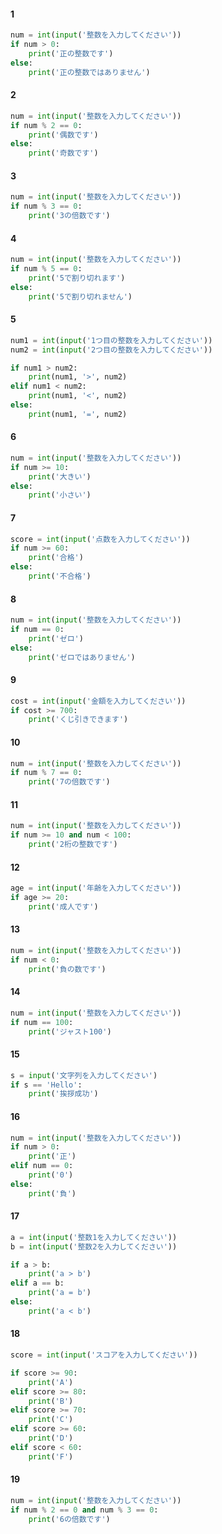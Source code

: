 #### 1
```python
num = int(input('整数を入力してください'))
if num > 0:
    print('正の整数です')
else:
    print('正の整数ではありません')
```

#### 2
```python
num = int(input('整数を入力してください'))
if num % 2 == 0:
    print('偶数です')
else:
    print('奇数です')
```

#### 3
```python
num = int(input('整数を入力してください'))
if num % 3 == 0:
    print('3の倍数です')
```

#### 4
```python
num = int(input('整数を入力してください'))
if num % 5 == 0:
    print('5で割り切れます')
else:
    print('5で割り切れません')
```

#### 5
```python
num1 = int(input('1つ目の整数を入力してください'))
num2 = int(input('2つ目の整数を入力してください'))

if num1 > num2:
    print(num1, '>', num2)
elif num1 < num2:
    print(num1, '<', num2)
else:
    print(num1, '=', num2)
```

#### 6
```python
num = int(input('整数を入力してください'))
if num >= 10:
    print('大きい')
else:
    print('小さい')
```

#### 7
```python
score = int(input('点数を入力してください'))
if num >= 60:
    print('合格')
else:
    print('不合格')
```

#### 8
```python
num = int(input('整数を入力してください'))
if num == 0:
    print('ゼロ')
else:
    print('ゼロではありません')
```

#### 9
```python
cost = int(input('金額を入力してください'))
if cost >= 700:
    print('くじ引きできます')
```

#### 10
```python
num = int(input('整数を入力してください'))
if num % 7 == 0:
    print('7の倍数です')
```

#### 11
```python
num = int(input('整数を入力してください'))
if num >= 10 and num < 100:
    print('2桁の整数です')
```

#### 12
```python
age = int(input('年齢を入力してください'))
if age >= 20:
    print('成人です')
```

#### 13
```python
num = int(input('整数を入力してください'))
if num < 0:
    print('負の数です')
```

#### 14
```python
num = int(input('整数を入力してください'))
if num == 100:
    print('ジャスト100')
```

#### 15
```python
s = input('文字列を入力してください')
if s == 'Hello':
    print('挨拶成功')
```

#### 16
```python
num = int(input('整数を入力してください'))
if num > 0:
    print('正')
elif num == 0:
    print('0')
else:
    print('負')
```

#### 17
```python
a = int(input('整数1を入力してください'))
b = int(input('整数2を入力してください'))

if a > b:
    print('a > b')
elif a == b:
    print('a = b')
else:
    print('a < b')
```

#### 18
```python
score = int(input('スコアを入力してください'))

if score >= 90:
    print('A')
elif score >= 80:
    print('B')
elif score >= 70:
    print('C')
elif score >= 60:
    print('D')
elif score < 60:
    print('F')
```

#### 19
```python
num = int(input('整数を入力してください'))
if num % 2 == 0 and num % 3 == 0:
    print('6の倍数です')
```
